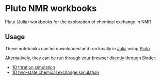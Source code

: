 # Pluto NMR workbooks

Pluto (Julia) workbooks for the exploration of chemical exchange in NMR

## Usage

These notebooks can be downloaded and run locally in [Julia](https://julialang.org) using [Pluto](https://plutojl.org).

Alternatively, they can be run through your browser directly through Binder:
- [1D titration simulation](https://eur01.safelinks.protection.outlook.com/?url=https%3A%2F%2Fbinder.plutojl.org%2Fv0.19.12%2Fopen%3Furl%3Dhttps%253A%252F%252Fraw.githubusercontent.com%252Fwaudbygroup%252Fwaudbygroup.github.io%252Fmain%252Fpluto%252F1d-titration-simulation.jl&data=05%7C01%7Cc.waudby%40ucl.ac.uk%7Cbddb7014d12e4e0bd80f08daffa010be%7C1faf88fea9984c5b93c9210a11d9a5c2%7C0%7C0%7C638103360198549940%7CUnknown%7CTWFpbGZsb3d8eyJWIjoiMC4wLjAwMDAiLCJQIjoiV2luMzIiLCJBTiI6Ik1haWwiLCJXVCI6Mn0%3D%7C3000%7C%7C%7C&sdata=FEaQb5CL9hB5UKafou6gviP5QxRXiaMfKTTeFqVxx%2FU%3D&reserved=0)
- [1D two-state chemical exchange simulation](https://eur01.safelinks.protection.outlook.com/?url=https%3A%2F%2Fbinder.plutojl.org%2Fv0.19.12%2Fopen%3Furl%3Dhttps%253A%252F%252Fraw.githubusercontent.com%252Fwaudbygroup%252Fwaudbygroup.github.io%252Fmain%252Fpluto%252F1d-twostate-exchange-simulation.jl&data=05%7C01%7Cc.waudby%40ucl.ac.uk%7Cbddb7014d12e4e0bd80f08daffa010be%7C1faf88fea9984c5b93c9210a11d9a5c2%7C0%7C0%7C638103360198549940%7CUnknown%7CTWFpbGZsb3d8eyJWIjoiMC4wLjAwMDAiLCJQIjoiV2luMzIiLCJBTiI6Ik1haWwiLCJXVCI6Mn0%3D%7C3000%7C%7C%7C&sdata=ab1NxQXdyTUe6k1kLyesDVlo7V1oznD8GTN0dOwgOK8%3D&reserved=0)


